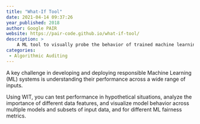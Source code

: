 ```yaml
---
title: "What-If Tool"
date: 2021-04-14 09:37:26
year_published: 2018
author: Google PAIR
website: https://pair-code.github.io/what-if-tool/
description: >
    A ML tool to visually probe the behavior of trained machine learning models, with minimal coding.
categories:
 - Algorithmic Auditing
---
```


A key challenge in developing and deploying responsible Machine Learning (ML) systems is understanding their performance across a wide range of inputs.

Using WIT, you can test performance in hypothetical situations, analyze the importance of different data features, and visualize model behavior across multiple models and subsets of input data, and for different ML fairness metrics.

